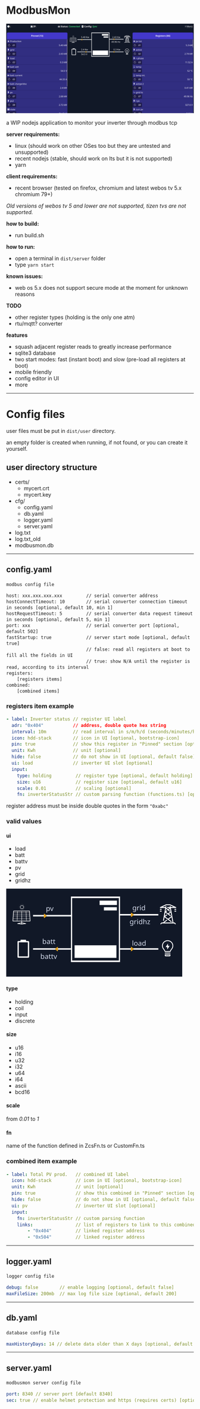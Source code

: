 # ModbusMon

![scr.png](scr.png)

a WIP nodejs application to monitor your inverter through modbus tcp

**server requirements:**

- linux (should work on other OSes too but they are untested and unsupported)
- recent nodejs (stable, should work on lts but it is not supported)
- yarn

**client requirements:**

- recent browser (tested on firefox, chromium and latest webos tv 5.x chromium 79+)

_Old versions of webos tv 5 and lower are not supported, tizen tvs are not supported._

**how to build:**
- run build.sh

**how to run:**
- open a terminal in `dist/server` folder
- type `yarn start`

**known issues:**
- web os 5.x does not support secure mode at the moment for unknown reasons

**TODO**
- other register types (holding is the only one atm)
- rtu/mqtt? converter

**features**
- squash adjacent register reads to greatly increase performance
- sqlite3 database
- two start modes: fast (instant boot) and slow (pre-load all registers at boot)
- mobile friendly
- config editor in UI
- more

---

# Config files

user files must be put in `dist/user` directory.

an empty folder is created when running, if not found, or you can create it yourself.

## user directory structure

- certs/
    - mycert.crt
    - mycert.key
- cfg/
    - config.yaml
    - db.yaml
    - logger.yaml
    - server.yaml
- log.txt
- log.txt_old
- modbusmon.db

---

## config.yaml

`modbus config file`

```text
host: xxx.xxx.xxx.xxx         // serial converter address
hostConnectTimeout: 10        // serial converter connection timeout in seconds [optional, default 10, min 1]
hostRequestTimeout: 5         // serial converter data request timeout in seconds [optional, default 5, min 1]
port: xxx                     // serial converter port [optional, default 502]
fastStartup: true             // server start mode [optional, default true]
                              // false: read all registers at boot to fill all the fields in UI
                              // true: show N/A until the register is read, according to its interval
registers:
    [registers items]
combined:
    [combined items]
```

### registers item example
```yaml
- label: Inverter status // register UI label
  adr: "0x404"           // address, double quote hex string
  interval: 10m          // read interval in s/m/h/d (seconds/minutes/hours/days), min 4s [optional, default 6, default s]
  icon: hdd-stack        // icon in UI [optional, bootstrap-icon]
  pin: true              // show this register in "Pinned" section [optional, default false]
  unit: Kwh              // unit [optional]
  hide: false            // do not show in UI [optional, default false]
  ui: load               // inverter UI slot [optional]
  input:
    type: holding         // register type [optional, default holding]
    size: u16             // register size [optional, default u16]
    scale: 0.01           // scaling [optional]
    fn: inverterStatusStr // custom parsing function (functions.ts) [optional]
```

register address must be inside double quotes in the form `"0xabc"`

### valid values

#### ui
* load
* batt
* battv
* pv
* grid
* gridhz

![inverterui.png](inverterui.png)

#### type
* holding
* coil
* input
* discrete

#### size
* u16
* i16
* u32
* i32
* u64
* i64
* ascii
* bcd16

#### scale
from _0.01_ to _1_

#### fn
name of the function defined in ZcsFn.ts or CustomFn.ts

### combined item example
```yaml
- label: Total PV prod.   // combined UI label
  icon: hdd-stack         // icon in UI [optional, bootstrap-icon]
  unit: Kwh               // unit [optional]
  pin: true               // show this combined in "Pinned" section [optional]
  hide: false             // do not show in UI [optional, default false]
  ui: pv                  // inverter UI slot [optional]
  input:
    fn: inverterStatusStr // custom parsing function
    links:                // list of registers to link to this combined, they must be defined in registers
        - "0x404"         // linked register address
        - "0x504"         // linked register address
```

---

## logger.yaml

`logger config file`

```yaml
debug: false        // enable logging [optional, default false]
maxFileSize: 200mb  // max log file size [optional, default 200]
```

---

## db.yaml

`database config file`

```yaml
maxHistoryDays: 14 // delete data older than X days [optional, default 14]
```

---

## server.yaml

`modbusmon server config file`

```yaml
port: 8340 // server port [default 8340]
sec: true // enable helmet protection and https (requires certs) [optional, default false]
```